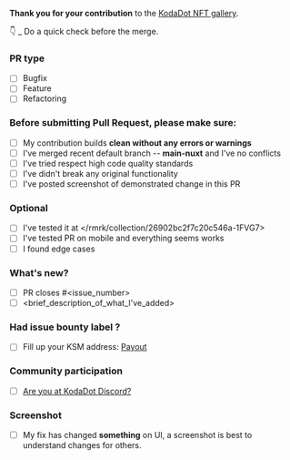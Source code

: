 **Thank you for your contribution** to the [KodaDot NFT gallery](https://kodadot.xyz).

👇  _ Do a quick check before the merge. 

### PR type
- [ ] Bugfix
- [ ] Feature
- [ ] Refactoring

### Before submitting Pull Request, please make sure:
- [ ] My contribution builds **clean without any errors or warnings**
- [ ] I've merged recent default branch -- **main-nuxt** and I've no conflicts
- [ ] I've tried respect high code quality standards
- [ ] I've didn't break any original functionality
- [ ] I've posted screenshot of demonstrated change in this PR

### Optional
- [ ] I've tested it at </rmrk/collection/26902bc2f7c20c546a-1FVG7>
- [ ] I've tested PR on mobile and everything seems works
- [ ] I found edge cases

### What's new?
- [ ] PR closes #<issue_number>
- [ ] <brief_description_of_what_I've_added>

### Had issue bounty label ?
- [ ] Fill up your KSM address: [Payout](https://beta.kodadot.xyz/transfer/?target=<My_Kusama_Address_check_https://github.com/kodadot/nft-gallery/blob/main-nuxt/CONTRIBUTING.md#creating-your-ksm-address>)

### Community participation
- [ ] [Are you at KodaDot Discord?](https://discord.gg/35hzy2dXXh)

### Screenshot
- [ ] My fix has changed **something** on UI, a screenshot is best to understand changes for others.
